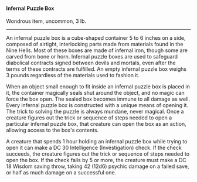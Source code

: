 #### Infernal Puzzle Box

Wondrous item, uncommon, 3 lb.

---

An infernal puzzle box is a cube-shaped container 5 to 6 inches on a side, composed of airtight, interlocking parts made from materials found in the Nine Hells. Most of these boxes are made of infernal iron, though some are carved from bone or horn. Infernal puzzle boxes are used to safeguard diabolical contracts signed between devils and mortals, even after the terms of these contracts are fulfilled. An empty infernal puzzle box weighs 3 pounds regardless of the materials used to fashion it.

When an object small enough to fit inside an infernal puzzle box is placed in it, the container magically seals shut around the object, and no magic can force the box open. The sealed box becomes immune to all damage as well. Every infernal puzzle box is constructed with a unique means of opening it. The trick to solving the puzzle is always mundane, never magical. Once a creature figures out the trick or sequence of steps needed to open a particular infernal puzzle box, that creature can open the box as an action, allowing access to the box's contents.

A creature that spends 1 hour holding an infernal puzzle box while trying to open it can make a DC 30 Intelligence (Investigation) check. If the check succeeds, the creature figures out the trick or sequence of steps needed to open the box. If the check fails by 5 or more, the creature must make a DC 18 Wisdom saving throw, taking 42 (12d6) psychic damage on a failed save, or half as much damage on a successful one.